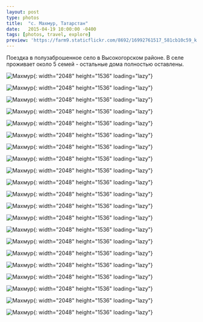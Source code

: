 ```yaml
---
layout: post
type: photos
title:  "с. Махмур, Татарстан"
date:   2015-04-19 10:00:00 -0400
tags: [photos, travel, explore]
preview: 'https://farm9.staticflickr.com/8692/16992761517_581cb10c59_k.jpg'
---
```


Поездка в полузаброшенное село в Высокогорском районе. В селе проживает около 5 семей - остальные дома полностью оставлены.

<Frame src="https://www.google.com/maps/embed?pb=!1m14!1m12!1m3!1d21046.979408919527!2d49.12114516335808!3d56.26990756358134!2m3!1f0!2f0!3f0!3m2!1i1024!2i768!4f13.1!5e1!3m2!1sen!2sca!4v1661133701791!5m2!1sen!2sca" />

![Махмур](https://live.staticflickr.com/8694/17012653870_252d6b5c5d_k.jpg){: width="2048" height="1536" loading="lazy"}

![Махмур](https://live.staticflickr.com/7632/16577738664_7661cddac2_k.jpg){: width="2048" height="1536" loading="lazy"}

![Махмур](https://live.staticflickr.com/7713/17014046179_ebcb49da27_k.jpg){: width="2048" height="1536" loading="lazy"}

![Махмур](https://live.staticflickr.com/8785/17012668760_d6fd6f262b_k.jpg){: width="2048" height="1536" loading="lazy"}

![Махмур](https://live.staticflickr.com/7650/17200192355_afe21e25ee_k.jpg){: width="2048" height="1536" loading="lazy"}

![Махмур](https://live.staticflickr.com/7711/17012667560_868d5836aa_k.jpg){: width="2048" height="1536" loading="lazy"}

![Махмур](https://live.staticflickr.com/7612/16579996713_aff57443a6_k.jpg){: width="2048" height="1536" loading="lazy"}

![Махмур](https://live.staticflickr.com/8771/17200186545_79b9d2886a_k.jpg){: width="2048" height="1536" loading="lazy"}

![Махмур](https://live.staticflickr.com/7721/16992768067_6cc45318d6_k.jpg){: width="2048" height="1536" loading="lazy"}

![Махмур](https://live.staticflickr.com/7645/17012663430_c92e066834_k.jpg){: width="2048" height="1536" loading="lazy"}

![Махмур](https://live.staticflickr.com/7681/17199603241_96822e4b3f_k.jpg){: width="2048" height="1536" loading="lazy"}

![Махмур](https://live.staticflickr.com/5338/17174251846_b27a34a84b_k.jpg){: width="2048" height="1536" loading="lazy"}

![Махмур](https://live.staticflickr.com/7596/17014036279_d37ba820e6_k.jpg){: width="2048" height="1536" loading="lazy"}

![Махмур](https://live.staticflickr.com/7655/17199600681_7e8a027663_k.jpg){: width="2048" height="1536" loading="lazy"}

![Махмур](https://live.staticflickr.com/8811/17174249356_02938e5f63_k.jpg){: width="2048" height="1536" loading="lazy"}

![Махмур](https://live.staticflickr.com/8692/16992761517_581cb10c59_k.jpg){: width="2048" height="1536" loading="lazy"}

![Махмур](https://live.staticflickr.com/8778/16579986243_ad5104b2a3_k.jpg){: width="2048" height="1536" loading="lazy"}

![Махмур](https://live.staticflickr.com/7664/17174246766_41aece82e1_k.jpg){: width="2048" height="1536" loading="lazy"}

![Махмур](https://live.staticflickr.com/7627/17198524412_44d5f6dc5d_k.jpg){: width="2048" height="1536" loading="lazy"}

![Махмур](https://live.staticflickr.com/7664/16579979863_0f09f39097_k.jpg){: width="2048" height="1536" loading="lazy"}

![Махмур](https://live.staticflickr.com/7715/16579994943_dc678454dd_k.jpg){: width="2048" height="1536" loading="lazy"}
